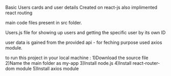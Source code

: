 Basic Users cards and user details
Created on react-js also implimented react routing

main code files present in src folder.

Users.js file for showing up users and getting the specific user by its own ID

user data is gained from the provided api - for feching purpose used axios module.


to run this project in your local machine : 
1)Download the source file
2)Name the main folder as my-app
3)Install node.js
4)Install react-router-dom module
5)Install axios module
